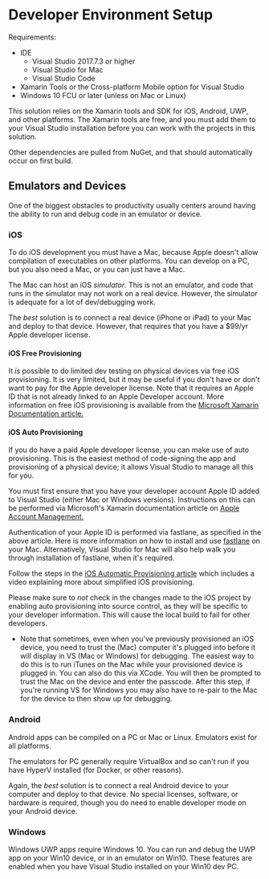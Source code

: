 Developer Environment Setup
===========================

Requirements:
* IDE
  * Visual Studio 2017.7.3 or higher
  * Visual Studio for Mac
  * Visual Studio Code
* Xamarin Tools or the Cross-platform Mobile option for Visual Studio
* Windows 10 FCU or later (unless on Mac or Linux)

This solution relies on the Xamarin tools and SDK for iOS, Android, UWP, and other platforms. The Xamarin tools are free, and you must add them to your Visual Studio installation before you can work with the projects in this solution.

Other dependencies are pulled from NuGet, and that should automatically occur on first build.

## Emulators and Devices
One of the biggest obstacles to productivity usually centers around having the ability to run and debug code in an emulator or device.

### iOS
To do iOS development you must have a Mac, because Apple doesn't allow compilation of executables on other platforms. You can develop on a PC, but you also need a Mac, or you can just have a Mac.

The Mac can host an iOS _simulator_. This is not an emulator, and code that runs in the simulator may not work on a real device. However, the simulator is adequate for a lot of dev/debugging work.

The _best_ solution is to connect a real device (iPhone or iPad) to your Mac and deploy to that device. However, that requires that you have a $99/yr Apple developer license.

#### iOS Free Provisioning
It _is_ possible to do limited dev testing on physical devices via free iOS provisioning. It is very limited, but it may be useful if you don't have or don't want to pay for the Apple developer license. 
Note that it requires an Apple ID that is not already linked to an Apple Developer account. More information on free iOS provisioning is available from the [Microsoft Xamarin Documentation article.](https://docs.microsoft.com/en-us/xamarin/ios/get-started/installation/device-provisioning/free-provisioning)

#### iOS Auto Provisioning
If you do have a paid Apple developer license, you can make use of auto provisioning. This is the easiest method of code-signing the app and provisioning of a physical device; it allows Visual Studio to manage all this for you.

You must first ensure that you have your developer account Apple ID added to Visual Studio (either Mac or Windows versions). Instructions on this can be performed via Microsoft's Xamarin documentation article on [Apple Account Management.](https://docs.microsoft.com/en-us/xamarin/cross-platform/macios/apple-account-management)

Authentication of your Apple ID is performed via fastlane, as specified in the above article. Here is more information on how to install and use [fastlane](https://docs.microsoft.com/en-us/xamarin/ios/deploy-test/provisioning/fastlane/index) on your Mac. Alternatively, Visual Studio for Mac will also help walk you through installation of fastlane, when it's required. 

Follow the steps in the [iOS Automatic Provisioning article](https://docs.microsoft.com/en-us/xamarin/ios/get-started/installation/device-provisioning/automatic-provisioning) which includes a video explaining more about simplified iOS provisioning.

Please make sure to _not_ check in the changes made to the iOS project by enabling auto provisioning into source control, as they will be specific to your developer information. This will cause the local build to fail for other developers.

* Note that sometimes, even when you've previously provisioned an iOS device, you need to trust the (Mac) computer it's plugged into before it will display in VS (Mac or Windows) for debugging. The easiest way to do this is to run iTunes on the Mac while your provisioned device is plugged in. You can also do this via XCode. You will then be prompted to trust the Mac on the device and enter the passcode. After this step, if you're running VS for Windows you may also have to re-pair to the Mac for the device to then show up for debugging.

### Android
Android apps can be compiled on a PC or Mac or Linux. Emulators exist for all platforms. 

The emulators for PC generally require VirtualBox and so can't run if you have HyperV installed (for Docker, or other reasons).

Again, the _best_ solution is to connect a real Android device to your computer and deploy to that device. No special licenses, software, or hardware is required, though you do need to enable developer mode on your Android device.

### Windows
Windows UWP apps require Windows 10. You can run and debug the UWP app on your Win10 device, or in an emulator on Win10. These features are enabled when you have Visual Studio installed on your Win10 dev PC.
